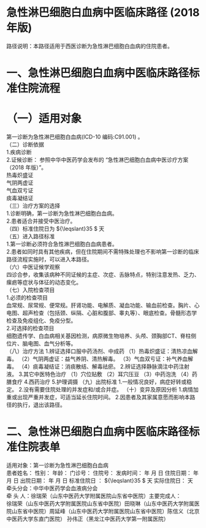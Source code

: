 # 急性淋巴细胞白血病中医临床路径 (2018 年版)  
路径说明：本路径适用于西医诊断为急性淋巴细胞白血病的住院患者。  
# 一、急性淋巴细胞白血病中医临床路径标准住院流程  
# （一）适用对象  
第一诊断为急性淋巴细胞白血病(ICD-10 编码:C91.001) 。  
（二）诊断依据  
1.疾病诊断  
2.证候诊断： 参照中华中医药学会发布的 “急性淋巴细胞白血病中医诊疗方案 （2018 年版）”。  
热毒炽盛证  
气阴两虚证  
气血双亏证  
痰毒凝结证  
（三）治疗方案的选择  
1.诊断明确，第一诊断为急性淋巴细胞白血病。  
2.患者适合并接受中医治疗。  
（四）标准住院日为 ${\leqslant}35 $ 天  
（五）进入路径标准  
1.第一诊断必须符合急性淋巴细胞白血病患者。  
2.患者如同时具有其他疾病，但在住院期间不需特殊处理也不影响第一诊断的临床路径流程实施时，可以进入本路径。  
（六）中医证候学观察  
四诊合参，收集该病种不同证候的主症、次症、舌脉特点，特别注意发热、乏力、瘰疬等症状与体征的动态变化。  
（七）入院检查项目  
1.必须的检查项目  
血常规、尿常规、便常规。肝肾功能、电解质、凝血功能、输血前检查。胸片、心电图、超声检查（包括颈、纵隔、心脏和腹部、睾丸等）、眼底检查。骨髓形态学检查及免疫组化、免疫分型。  
2.可选择的检查项目  
细胞遗传学、白血病相关基因检测，病原微生物培养、头颅、颈胸部CT、脊柱侧位片、脑电图、血气分析等。  
（八）治疗方法 1.辨证选择口服中药汤剂、中成药 （1）热毒炽盛证：清热凉血解毒。 （2）气阴两虚证：益气养阴、清热解毒。 （3）气血双亏证：补气养血解毒。 （4）痰毒凝结证：消痰散结、解毒祛瘀。 2.辨证选择静脉滴注中药注射液。 3.其它中医特色治疗 （1）穴位贴敷  （2）耳穴压豆 （3）中药泡洗 （4）药膳食疗  4.西药治疗  5.护理调摄 （九）出院标准 1.一般情况良好，病症好转或稳定。  2.没有需要住院处理的并发症和/或合并症。 （十）变异及原因分析 1.病情加重或出现严重并发症，可适当延长住院时间。 2.因患者及其家属意愿而影响本路径的执行，退出该路径。  
# 二、急性淋巴细胞白血病中医临床路径标准住院表单  
适用对象：第一诊断为急性淋巴细胞白血病  
患者姓名：       性别：    年龄：     门诊号：     住院号： 发病时间：   年  月  日   住院日期：    年  月  日    出院日期：   年  月  日 标准住院日 ： ${\leqslant}35 $ 天     实际住院日：    天  
牵头分会：中华中医药学会血液病分会  
牵 头 人：徐瑞荣（山东中医药大学附属医院山东省中医院）主要完成人：  
徐瑞荣（山东中医药大学附属医院山东省中医院）田晓琳（山东中医药大学附属医院山东省中医院）周延峰（山东中医药大学附属医院山东省中医院）陈信义（北京中医药大学东直门医院） 孙伟正（黑龙江中医药大学第一附属医院）  